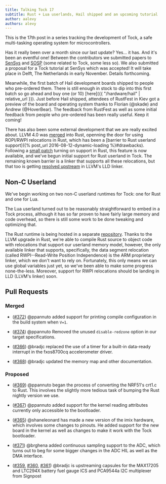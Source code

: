 ```yaml
---
title: Talking Tock 17
subtitle: Rust + Lua userlands, Hail shipped and an upcoming tutorial
author: aalevy
authors: alevy
---
```


This is the 17th post in a series tracking the development of Tock, a
safe multi-tasking operating system for microcontrollers.

Has it really been over a month since our last update? Yes... it has. And it's
been an eventful one! Between the contributors we submitted papers to
[SenSys](http://sensys.acm.org/2017/) and
[SOSP](https://www.sigops.org/sosp/sosp17/) (some related to Tock, some less
so). We also submitted a proposal for a Tock tutorial at SenSys which was
accepted! It will take place in Delft, The Netherlands in early November.
Details forthcoming.

Meanwhile, the first batch of Hail development boards shipped to people who
pre-ordered them. There is still enough in stock to dip into this first batch
so go ahead and buy one (or 10) [here]({{ "/hardware/hail" | relative_url }}).
Just before Hail shipped, attendees of RustFest in Kiev got a preview of the
board and operating system thanks to Florian (@skade) and Andrew (@HoverBear).
The feedback from RustFest as well as some initial feedback from people who
pre-ordered has been really useful. Keep it coming!

There has also been some external development that we are really excited about.
LLVM 4.0 was [merged](https://github.com/rust-lang/rust/pull/40123) into Rust,
openning the door for using ROPI/RWPI relocations in Rust, which has been a
[barrier to Rust userland support]({% post_url 2016-08-12-dynamic-loading
%}#drawbacks). Following a [small
patch](https://github.com/rust-lang/rust/pull/41560) turning on support in
Rust, this feature is now available, and we've begun initial support for Rust
userland in Tock. The remaining known barrier is a linker that supports all
these relocations, but that too is getting [resolved
upstream](https://reviews.llvm.org/rL303337) in LLVM's LLD linker.

## Non-C Userland

We've begin working on two non-C userland runtimes for Tock: one for Rust and
one for Lua.

The Lua userland turned out to be reasonably straightforward to embed in a Tock
process, although it has so far proven to have fairly large memory and code
overhead, so there is still some work to be done tweaking and optimizing that.

The Rust runtime is being hosted in a separate
[repository](https://github.com/helena-project/libtock-rs). Thanks to the LLVM
upgrade in Rust, we're able to compile Rust source to object code with
relocations that support our userland memory model, however, the only available
linker that supports, specifically, the data segment relocation (called
RWPI--Read-Write Position Independence) is the ARM proprietary linker, which we
don't want to rely on. Fortunately, this only means we can use global variables
just yet, so we've been able to make some progress none-the-less. Moreover,
support for RWPI relocations should be landing in LLD (LLVM's linker) soon.

## Pull Requests

### Merged

  * ([#372]) @ppannuto added support for printing compile configuration in the
    build system when `V=1`.

  * ([#374]) @ppannuto Removed the unused `disable-redzone` option in our
    target specifications.

  * ([#366]) @bradjc replaced the use of a timer for a built-in data-ready
    interrupt in the fxos8700cq accelerometer driver.

  * ([#368]) @bradjc updated the memory map and other documentation.

### Proposed

  * ([#369]) @ppannuto began the process of converting the NRF51's crt1.c to
    Rust.  This involves the slightly more tedious task of bumping the Rust
    nightly version we use.

  * ([#367]) @ppannuto added support for the kernel reading attributes
    currently only accessible to the bootloader.

  * ([#365]) @shaneleonard has made a new version of the imix hardware, which
    involves some changes to pinouts. He added support for the new board in the
    kernel as well as changes to make it work with the Tock bootloader.

  * ([#371]) @brghena added continuous sampling support to the ADC, which turns
    out to beg for some bigger changes in the ADC HIL as well as the DMA
    interface.

  * ([#359], [#360], [#361]) @bradjc is upstreaming capsules for the MAX17205
    and LTC294X battery fuel gauge ICS and PCA9544a I2C multiplexer from
    Signpost

[#359]: https://github.com/helena-project/tock/pull/359
[#360]: https://github.com/helena-project/tock/pull/360
[#361]: https://github.com/helena-project/tock/pull/361
[#365]: https://github.com/helena-project/tock/pull/365
[#366]: https://github.com/helena-project/tock/pull/366
[#367]: https://github.com/helena-project/tock/pull/367
[#368]: https://github.com/helena-project/tock/pull/368
[#369]: https://github.com/helena-project/tock/pull/369
[#371]: https://github.com/helena-project/tock/pull/371
[#372]: https://github.com/helena-project/tock/pull/372
[#374]: https://github.com/helena-project/tock/pull/374

